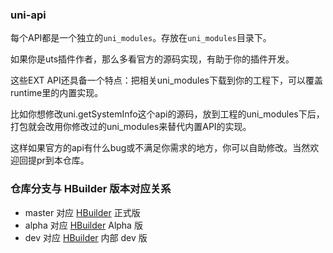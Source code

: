### uni-api

每个API都是一个独立的`uni_modules`。存放在`uni_modules`目录下。

如果你是uts插件作者，那么多看官方的源码实现，有助于你的插件开发。

这些EXT API还具备一个特点：把相关uni_modules下载到你的工程下，可以覆盖runtime里的内置实现。

比如你想修改uni.getSystemInfo这个api的源码，放到工程的uni_modules下后，打包就会改用你修改过的uni_modules来替代内置API的实现。

这样如果官方的api有什么bug或不满足你需求的地方，你可以自助修改。当然欢迎回提pr到本仓库。

### 仓库分支与 HBuilder 版本对应关系

- master 对应 [HBuilder](https://www.dcloud.io/hbuilderx.html) 正式版
- alpha 对应 [HBuilder](https://www.dcloud.io/hbuilderx.html) Alpha 版
- dev 对应 [HBuilder](https://www.dcloud.io/hbuilderx.html) 内部 dev 版
